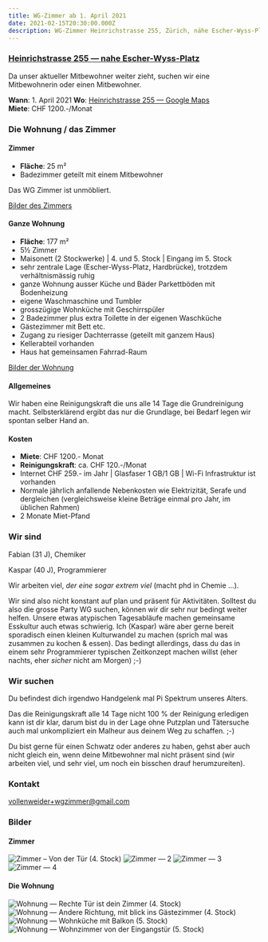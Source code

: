 ```yaml
---
title: WG-Zimmer ab 1. April 2021
date: 2021-02-15T20:30:00.000Z
description: WG-Zimmer Heinrichstrasse 255, Zürich, nähe Escher-Wyss-Platz ab 1. April zu vergeben.
---
```


### [Heinrichstrasse 255 — nahe Escher-Wyss-Platz](https://goo.gl/maps/5M6nC61x44gEojCz6)


Da unser aktueller Mitbewohner weiter zieht, suchen wir eine Mitbewohnerin oder einen Mitbewohner.

**Wann**: 1. April 2021 
**Wo**: [Heinrichstrasse 255 — Google Maps](https://goo.gl/maps/5M6nC61x44gEojCz6)  
**Miete**: CHF 1200.-/Monat

### Die Wohnung / das Zimmer

#### Zimmer

- **Fläche**: 25 m²
- Badezimmer geteilt mit einem Mitbewohner

Das WG Zimmer ist unmöbliert.

[Bilder des Zimmers](#zimmer-1)

#### Ganze Wohnung

- **Fläche**: 177 m²
- 5½ Zimmer
- Maisonett (2 Stockwerke) | 4. und 5. Stock | Eingang im 5. Stock
- sehr zentrale Lage (Escher-Wyss-Platz, Hardbrücke), trotzdem verhältnismässig ruhig
- ganze Wohnung ausser Küche und Bäder Parkettböden mit Bodenheizung
- eigene Waschmaschine und Tumbler
- grosszügige Wohnküche mit Geschirrspüler
- 2 Badezimmer plus extra Toilette in der eigenen Waschküche
- Gästezimmer mit Bett etc.
- Zugang zu riesiger Dachterrasse (geteilt mit ganzem Haus)
- Kellerabteil vorhanden
- Haus hat gemeinsamen Fahrrad-Raum

[Bilder der Wohnung](#die-wohnung)

#### Allgemeines

Wir haben eine Reinigungskraft die uns alle 14 Tage die Grundreinigung macht. Selbsterklärend ergibt das nur die Grundlage, bei Bedarf legen wir spontan selber Hand an.

#### Kosten

- **Miete**: CHF 1200.- Monat
- **Reinigungskraft**: ca. CHF 120.-/Monat
- Internet CHF 259.- im Jahr | Glasfaser 1 GB/1 GB | Wi-Fi Infrastruktur ist vorhanden
- Normale jährlich anfallende Nebenkosten wie Elektrizität, Serafe und dergleichen (vergleichsweise kleine Beträge einmal pro Jahr, im üblichen Rahmen)
- 2 Monate Miet-Pfand

### Wir sind

Fabian (31 J), Chemiker

Kaspar (40 J), Programmierer

Wir arbeiten viel, _der eine sogar extrem viel_ (macht phd in Chemie …).

Wir sind also nicht konstant auf plan und präsent für Aktivitäten. Solltest du also die grosse Party WG suchen, können wir dir sehr nur bedingt weiter helfen.
Unsere etwas atypischen Tagesabläufe machen gemeinsame Esskultur auch etwas schwierig. Ich (Kaspar) wäre aber gerne bereit sporadisch einen kleinen Kulturwandel zu machen (sprich mal was zusammen zu kochen & essen). Das bedingt allerdings, dass du das in einem sehr Programmierer typischen Zeitkonzept machen willst (eher nachts, eher *sicher* nicht am Morgen) ;-)

### Wir suchen

Du befindest dich irgendwo Handgelenk mal Pi Spektrum unseres Alters.

Das die Reinigungskraft alle 14 Tage nicht 100 % der Reinigung erledigen kann ist dir klar, darum bist du in der Lage ohne Putzplan und Tätersuche auch mal unkompliziert ein Malheur aus deinem Weg zu schaffen. ;-)

Du bist gerne für einen Schwatz oder anderes zu haben, gehst aber auch nicht gleich ein, wenn deine Mitbewohner mal nicht präsent sind (wir arbeiten viel, und sehr viel, um noch ein bisschen drauf herumzureiten).

### Kontakt

<a href="mailto:vollenweider+wgzimmer@gmail.com">vollenweider+wgzimmer@gmail.com</a>

### Bilder

#### Zimmer

![Zimmer – Von der Tür (4. Stock)](zimmer-01.jpg)
![Zimmer — 2](zimmer-02.jpg)
![Zimmer — 3](zimmer-03.jpg)
![Zimmer — 4](zimmer-04.jpg)

#### Die Wohnung

![Wohnung — Rechte Tür ist dein Zimmer (4. Stock)](wohunung-01.jpg)
![Wohnung — Andere Richtung, mit blick ins Gästezimmer (4. Stock)](wohunung-02.jpg)
![Wohnung — Wohnküche mit Balkon (5. Stock)](wohunung-03.jpg)
![Wohnung — Wohnzimmer von der Eingangstür (5. Stock)](wohunung-04.jpg)
